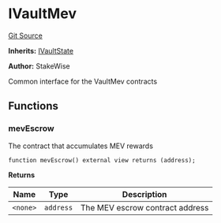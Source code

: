 # IVaultMev
[Git Source](https://github.com/stakewise/v3-core/blob/c4059a64871829ca60ea58f054baf8eb13d3572a/contracts/interfaces/IVaultMev.sol)

**Inherits:**
[IVaultState](/contracts/interfaces/IVaultState.sol/interface.IVaultState.md)

**Author:**
StakeWise

Common interface for the VaultMev contracts


## Functions
### mevEscrow

The contract that accumulates MEV rewards


```solidity
function mevEscrow() external view returns (address);
```
**Returns**

|Name|Type|Description|
|----|----|-----------|
|`<none>`|`address`|The MEV escrow contract address|


